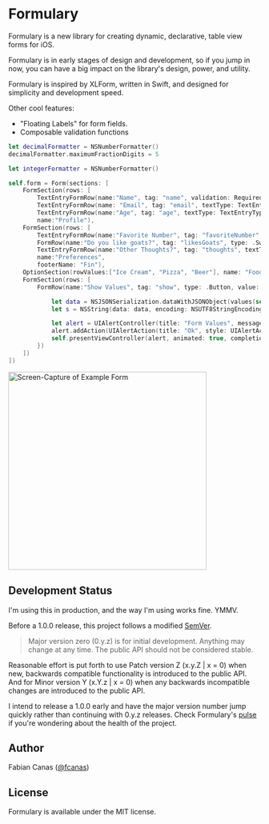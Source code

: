 # Formulary

Formulary is a new library for creating dynamic, declarative, table view forms for iOS.

Formulary is in early stages of design and development, so if you jump in now, you can have a big impact on the library's design, power, and utility.

Formulary is inspired by XLForm, written in Swift, and designed for simplicity and development speed.

Other cool features:

* "Floating Labels" for form fields.
* Composable validation functions

```swift
let decimalFormatter = NSNumberFormatter()
decimalFormatter.maximumFractionDigits = 5

let integerFormatter = NSNumberFormatter()

self.form = Form(sections: [
    FormSection(rows: [
        TextEntryFormRow(name:"Name", tag: "name", validation: RequiredString("Name")),
        TextEntryFormRow(name: "Email", tag: "email", textType: TextEntryType.Email),
        TextEntryFormRow(name:"Age", tag: "age", textType: TextEntryType.Number, validation: MinimumNumber("Age", 13), formatter: integerFormatter)],
        name:"Profile"),
    FormSection(rows: [
        TextEntryFormRow(name:"Favorite Number", tag: "favoriteNumber", value: nil, textType: .Decimal, validation: MinimumNumber("Your favorite number", 47) && MaximumNumber("Your favorite number", 47), formatter: decimalFormatter),
        FormRow(name:"Do you like goats?", tag: "likesGoats", type: .Switch, value: false),
        TextEntryFormRow(name:"Other Thoughts?", tag: "thoughts", textType: .Plain),],
        name:"Preferences",
        footerName: "Fin"),
    OptionSection(rowValues:["Ice Cream", "Pizza", "Beer"], name: "Food", value: ["Pizza", "Ice Cream"]),
    FormSection(rows: [
        FormRow(name:"Show Values", tag: "show", type: .Button, value: nil, action: { _ in

            let data = NSJSONSerialization.dataWithJSONObject(values(self.form), options: nil, error: nil)!
            let s = NSString(data: data, encoding: NSUTF8StringEncoding)

            let alert = UIAlertController(title: "Form Values", message: s as? String, preferredStyle: UIAlertControllerStyle.Alert)
            alert.addAction(UIAlertAction(title: "Ok", style: UIAlertActionStyle.Default, handler: nil))
            self.presentViewController(alert, animated: true, completion: nil)
        })
    ])
])
```

<img src="https://raw.github.com/fcanas/Formulary/master/Screenshots/animated-capture.gif" alt="Screen-Capture of Example Form" width="396" />
<!--![](/Screenshots/animated-capture.gif)-->

## Development Status

I'm using this in production, and the way I'm using works fine. YMMV.

Before a 1.0.0 release, this project follows a modified [SemVer](http://semver.org/).

> Major version zero (0.y.z) is for initial development. Anything may change at any time. The public API should not be considered stable.

Reasonable effort is put forth to use Patch version Z (x.y.Z | x = 0) when new, backwards compatible functionality is introduced to the public API. And for Minor version Y (x.Y.z | x = 0) when any backwards incompatible changes are introduced to the public API.

I intend to release a 1.0.0 early and have the major version number jump quickly rather than continuing with 0.y.z releases. Check Formulary's [pulse](https://github.com/fcanas/Formulary/pulse) if you're wondering about the health of the project.

## Author

Fabian Canas ([@fcanas](http://twitter.com/fcanas))

## License

Formulary is available under the MIT license.

